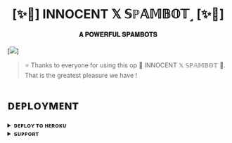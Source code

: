 <h1 align="center"><b>[✨🥀] INNOCENT 𝕏 𝕊ℙ𝔸𝕄𝔹𝕆𝕋˼ [✨🥀]</b></h1>

<h4 align="center"> 𝐀 𝐏𝐎𝐖𝐄𝐑𝐅𝐔𝐋 𝐒𝐏𝐀𝐌𝐁𝐎𝐓𝐒</h4>

[<img src="https://telegra.ph/file/c6abb12b29b471031ace1.jpg"/>]

> ⭐️ Thanks to everyone for using this op 🥀 INNOCENT 𝕏 𝕊ℙ𝔸𝕄𝔹𝕆𝕋 🥀. That is the greatest pleasure we have !


# ᴅᴇᴘʟᴏʏᴍᴇɴᴛ


<details>
<summary><b>ᴅᴇᴘʟᴏʏ ᴛᴏ ʜᴇʀᴏᴋᴜ</b></summary>
<br>

[![Deploy](https://www.herokucdn.com/deploy/button.svg)](https://dashboard.heroku.com/new?template=https://github.com/DevilDeva08/TFW_X_SPAM))

</details>


<details>
<summary><b>sᴜᴘᴘᴏʀᴛ</b></summary>
<br>

<a href="https://t.me/its_innocent_boy_8202"><img src="https://img.shields.io/badge/Join-Telegram%20Channel-red.svg?logo=Telegram"></a>

</details>
